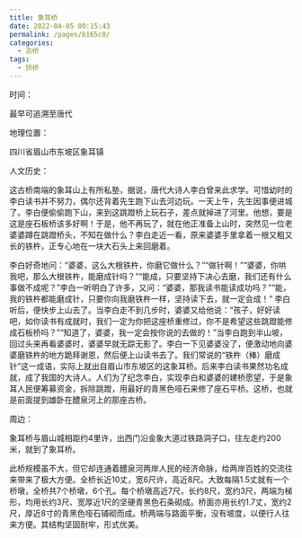 ```yaml
---
title: 象耳桥
date: 2022-04-05 00:15:43
permalink: /pages/b165c0/
categories:
  - 古桥
tags:
  - 拱桥 
---
```

时间：

最早可追溯至唐代

地理位置：

四川省眉山市东坡区象耳镇

人文历史：

这古桥南端的象耳山上有所私塾，据说，唐代大诗人李白曾来此求学。可惜幼时的李白读书并不努力，偶尔还背着先生跑下山去河边玩。一天上午，先生因事便进城了。李白便偷偷跑下山，来到这跳蹬桥上玩石子，差点就掉进了河里。他想，要是这是座石板桥该多好啊！于是，他不再玩了，就在他正准备上山时，突然见一位老婆婆蹲在跳蹬桥头，不知在做什么？李白走近一看，原来婆婆手里拿着一根又粗又长的铁杵，正专心地在一块大石头上来回磨着。

李白好奇地问：“婆婆，这么大根铁杵，你磨它做什么？”“做针啊！”“婆婆，你哄我吧，那么大根铁杵，能磨成针吗？”“能成，只要坚持下决心去磨，我们还有什么事做不成呢？”李白一听明白了许多，又问：“婆婆，那我读书能读成功吗？”“能，我的铁杵都能磨成针，只要你向我磨铁杵一样，坚持读下去，就一定会成！” 李白听后，便快步上山去了。当李白走不到几步时，婆婆又给他说：“孩子，好好读吧，如你读书有成就时，我们一定为你把这座桥重修过，你不是希望这些跳蹬能修成石板桥吗？”“知道了，婆婆，我一定会按你说的去做的！”当李白跑到半山坡，回过头来再看婆婆时，婆婆早就无踪无影了。李白一下见婆婆没了，便激动地向婆婆磨铁杵的地方跪拜谢恩，然后便上山读书去了。我们常说的“铁杵（棒）磨成针”这一成语，实际上就出自眉山市东坡区的这象耳桥。后来李白读书果然功名成就，成了我国的大诗人。人们为了纪念李白，实现李白和婆婆的建桥愿望，于是象耳人民便筹募资金，拆除跳蹬，用最好的青黑色哑石来修了座石平桥。这桥，也就是前面提到雄卧在醴泉河上的那座古桥。

周边：

象耳桥与眉山城相距约4里许，出西门沿金象大道过铁路洞子口，往左走约200米，就到了象耳桥。

此桥规模虽不大，但它却连通着醴泉河两岸人民的经济命脉，给两岸百姓的交流往来带来了极大方便。全桥长近10丈，宽6尺许，高近8尺。大致每隔1.5丈就有一个桥墩，全桥共7个桥墩，6个孔。每个桥墩高近7尺，长约8尺，宽约3尺，两端为梯形，均用长约3尺、宽厚近1尺的坚硬青黑色石条砌成。桥面亦用长约1.7丈，宽约2尺，厚近8寸的青黑色哑石铺砌而成。桥两端与路面平衡，没有坡度，以便行人往来方便。其结构坚固耐牢，形式优美。
